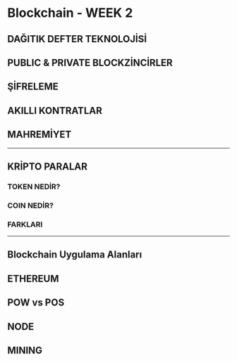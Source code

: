 # Blockchain - WEEK 2

## **DAĞITIK DEFTER TEKNOLOJİSİ**

## **PUBLIC & PRIVATE BLOCKZİNCİRLER**

## **ŞİFRELEME**

## **AKILLI KONTRATLAR**

## **MAHREMİYET**

---

## **KRİPTO PARALAR**

### TOKEN NEDİR?

### COIN NEDİR?

### FARKLARI

---

## **Blockchain Uygulama Alanları**

## **ETHEREUM**

## **POW vs POS**

## **NODE**

## **MINING**